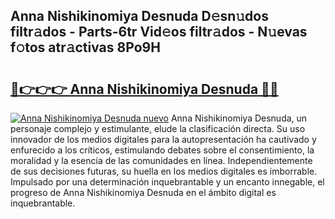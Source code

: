 ## Anna Nishikinomiya Desnuda D𝚎sn𝚞dos filtr𝚊dos - Parts-6tr Vid𝚎os filtr𝚊dos - N𝚞evas f𝚘tos atr𝚊ctivas 8Po9H

# <h2><a href="http://mb5r8c3.tromn.icu/?c=Anna+Nishikinomiya+Desnuda">🔗👉👉👉 Anna Nishikinomiya Desnuda 🔗🔗</a></h2>

[![Anna Nishikinomiya Desnuda nuevo](https://i.imgur.com/pEAQMta.gif)](http://mb5r8c3.tromn.icu/?c=Anna+Nishikinomiya+Desnuda)
Anna Nishikinomiya Desnuda, un personaje complejo y estimulante, elude la clasificación directa. Su uso innovador de los medios digitales para la autopresentación ha cautivado y enfurecido a los críticos, estimulando debates sobre el consentimiento, la moralidad y la esencia de las comunidades en línea. Independientemente de sus decisiones futuras, su huella en los medios digitales es imborrable. Impulsado por una determinación inquebrantable y un encanto innegable, el progreso de Anna Nishikinomiya Desnuda en el ámbito digital es inquebrantable.
